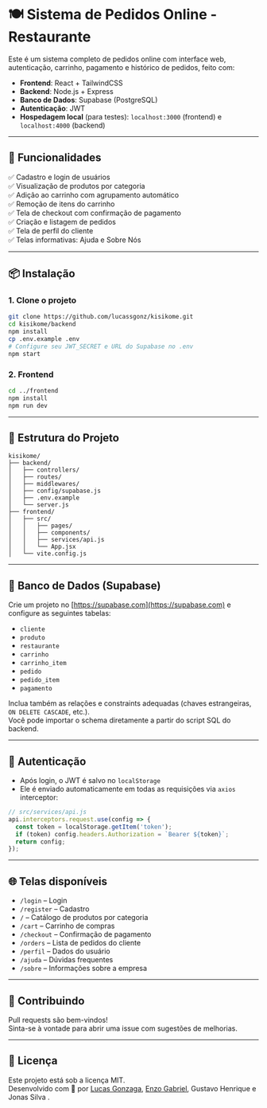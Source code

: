 # 🍽️ Sistema de Pedidos Online - Restaurante

Este é um sistema completo de pedidos online com interface web, autenticação, carrinho, pagamento e histórico de pedidos, feito com:

- **Frontend**: React + TailwindCSS  
- **Backend**: Node.js + Express  
- **Banco de Dados**: Supabase (PostgreSQL)  
- **Autenticação**: JWT  
- **Hospedagem local** (para testes): `localhost:3000` (frontend) e `localhost:4000` (backend)

---

## 🚀 Funcionalidades

✅ Cadastro e login de usuários  
✅ Visualização de produtos por categoria  
✅ Adição ao carrinho com agrupamento automático  
✅ Remoção de itens do carrinho  
✅ Tela de checkout com confirmação de pagamento  
✅ Criação e listagem de pedidos  
✅ Tela de perfil do cliente  
✅ Telas informativas: Ajuda e Sobre Nós  

---

## 📦 Instalação

### 1. Clone o projeto

```bash
git clone https://github.com/lucassgonz/kisikome.git
cd kisikome/backend
npm install
cp .env.example .env
# Configure seu JWT_SECRET e URL do Supabase no .env
npm start
```

### 2. Frontend

```bash
cd ../frontend
npm install
npm run dev
```

---

## 🧠 Estrutura do Projeto

```
kisikome/
├── backend/
│   ├── controllers/
│   ├── routes/
│   ├── middlewares/
│   ├── config/supabase.js
│   ├── .env.example
│   └── server.js
├── frontend/
│   ├── src/
│   │   ├── pages/
│   │   ├── components/
│   │   ├── services/api.js
│   │   └── App.jsx
│   └── vite.config.js
```

---

## 🧪 Banco de Dados (Supabase)

Crie um projeto no [https://supabase.com](https://supabase.com) e configure as seguintes tabelas:

- `cliente`
- `produto`
- `restaurante`
- `carrinho`
- `carrinho_item`
- `pedido`
- `pedido_item`
- `pagamento`

Inclua também as relações e constraints adequadas (chaves estrangeiras, `ON DELETE CASCADE`, etc.).  
Você pode importar o schema diretamente a partir do script SQL do backend.

---

## 🔐 Autenticação

- Após login, o JWT é salvo no `localStorage`
- Ele é enviado automaticamente em todas as requisições via `axios` interceptor:

```js
// src/services/api.js
api.interceptors.request.use(config => {
  const token = localStorage.getItem('token');
  if (token) config.headers.Authorization = `Bearer ${token}`;
  return config;
});
```

---

## 🌐 Telas disponíveis

- `/login` – Login
- `/register` – Cadastro
- `/` – Catálogo de produtos por categoria
- `/cart` – Carrinho de compras
- `/checkout` – Confirmação de pagamento
- `/orders` – Lista de pedidos do cliente
- `/perfil` – Dados do usuário
- `/ajuda` – Dúvidas frequentes
- `/sobre` – Informações sobre a empresa

---

## 🤝 Contribuindo

Pull requests são bem-vindos!  
Sinta-se à vontade para abrir uma issue com sugestões de melhorias.

---

## 📄 Licença

Este projeto está sob a licença MIT.  
Desenvolvido com 💚 por [Lucas Gonzaga](https://github.com/lucassgonz), [Enzo Gabriel](https://github.com/ManoKondz), Gustavo Henrique e Jonas Silva .
